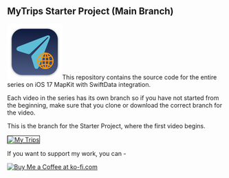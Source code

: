 ## MyTrips Starter Project (Main Branch)

![mac128](Images/mac128.png)This repository contains the source code for the entire series on iOS 17 MapKit with SwiftData integration.

Each video in the series has its own branch so if you have not started from the beginning, make sure that you clone or download the correct branch for the video.

This is the branch for the Starter Project, where the first video begins.

<a href="http://www.youtube.com/watch?feature=player_embedded&v=9xzHJAT_Iqk
" target="_blank"><img src="http://img.youtube.com/vi/9xzHJAT_Iqk/0.jpg" 
alt="My Trips" width="480" height="360" border="1" /></a>

If you want to support my work, you can - </br>

<a href='https://ko-fi.com/Z8Z22WRVG' target='_blank'><img height='36' style='border:0px;height:36px;' src='https://cdn.ko-fi.com/cdn/kofi3.png?v=2' border='0' alt='Buy Me a Coffee at ko-fi.com' /></a>

